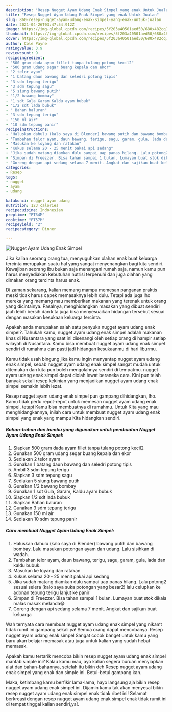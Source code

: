 ```yaml
---
description: "Resep Nugget Ayam Udang Enak Simpel yang enak Untuk Jualan"
title: "Resep Nugget Ayam Udang Enak Simpel yang enak Untuk Jualan"
slug: 860-resep-nugget-ayam-udang-enak-simpel-yang-enak-untuk-jualan
date: 2021-04-26T03:47:54.912Z
image: https://img-global.cpcdn.com/recipes/5f203a40501aed50/680x482cq70/nugget-ayam-udang-enak-simpel-foto-resep-utama.jpg
thumbnail: https://img-global.cpcdn.com/recipes/5f203a40501aed50/680x482cq70/nugget-ayam-udang-enak-simpel-foto-resep-utama.jpg
cover: https://img-global.cpcdn.com/recipes/5f203a40501aed50/680x482cq70/nugget-ayam-udang-enak-simpel-foto-resep-utama.jpg
author: Cole Payne
ratingvalue: 3.9
reviewcount: 9
recipeingredient:
- "500 gram dada ayam fillet tanpa tulang potong kecil2"
- "500 gram udang segar buang kepala dan ekor"
- "2 telor ayam"
- "1 batang daun bawang dan seledri potong tipis"
- "3 sdm tepung terigu"
- "3 sdm tepung sagu"
- "5 siung bawang putih"
- "1/2 bawang bombay"
- "1 sdt Gula Garam Kaldu ayam bubuk"
- "1/2 sdt lada bubuk"
- " Bahan baluran"
- "3 sdm tepung terigu"
- "150 ml air"
- "10 sdm tepung panir"
recipeinstructions:
- "Haluskan dahulu (kalo saya di Blender) bawang putih dan bawang bombay. Lalu masukan potongan ayam dan udang. Lalu sisihkan di wadah."
- "Tambahan telor ayam, daun bawang, terigu, sagu, garam, gula, lada dan kaldu bubuk."
- "Masukan ke loyang dan ratakan"
- "Kukus selama 20 - 25 menit pakai api sedang"
- "Jika sudah matang diamkan dulu sampai uap panas hilang. Lalu potong2 sesuai selera (kalo saya suka potongan yang besar2) lalu celupkan ke adonan tepung terigu lanjut ke panir"
- "Simpan di Freezzer. Bisa tahan sampai 1 bulan. Lumayan buat stok dikala malas masak melanda😁"
- "Goreng dengan api sedang selama 7 menit. Angkat dan sajikan buat keluarga"
categories:
- Resep
tags:
- nugget
- ayam
- udang

katakunci: nugget ayam udang 
nutrition: 123 calories
recipecuisine: Indonesian
preptime: "PT34M"
cooktime: "PT57M"
recipeyield: "2"
recipecategory: Dinner

---
```



![Nugget Ayam Udang Enak Simpel](https://img-global.cpcdn.com/recipes/5f203a40501aed50/680x482cq70/nugget-ayam-udang-enak-simpel-foto-resep-utama.jpg)

Jika kalian seorang orang tua, menyuguhkan olahan enak buat keluarga tercinta merupakan suatu hal yang sangat menyenangkan bagi kita sendiri. Kewajiban seorang ibu bukan saja menangani rumah saja, namun kamu pun harus menyediakan kebutuhan nutrisi terpenuhi dan juga olahan yang dimakan orang tercinta harus enak.

Di zaman  sekarang, kalian memang mampu memesan panganan praktis meski tidak harus capek memasaknya lebih dulu. Tetapi ada juga lho mereka yang memang mau memberikan makanan yang terenak untuk orang yang dicintainya. Pasalnya, menghidangkan masakan yang dibuat sendiri jauh lebih bersih dan kita juga bisa menyesuaikan hidangan tersebut sesuai dengan masakan kesukaan keluarga tercinta. 



Apakah anda merupakan salah satu penyuka nugget ayam udang enak simpel?. Tahukah kamu, nugget ayam udang enak simpel adalah makanan khas di Nusantara yang saat ini disenangi oleh setiap orang di hampir setiap wilayah di Nusantara. Kamu bisa membuat nugget ayam udang enak simpel sendiri di rumahmu dan pasti jadi hidangan kesukaanmu di hari liburmu.

Kamu tidak usah bingung jika kamu ingin menyantap nugget ayam udang enak simpel, sebab nugget ayam udang enak simpel sangat mudah untuk ditemukan dan kita pun boleh mengolahnya sendiri di tempatmu. nugget ayam udang enak simpel dapat diolah lewat beraneka cara. Kini pun telah banyak sekali resep kekinian yang menjadikan nugget ayam udang enak simpel semakin lebih lezat.

Resep nugget ayam udang enak simpel pun gampang dihidangkan, lho. Kamu tidak perlu repot-repot untuk memesan nugget ayam udang enak simpel, tetapi Kamu bisa membuatnya di rumahmu. Untuk Kita yang mau menghidangkannya, inilah cara untuk membuat nugget ayam udang enak simpel yang enak yang mampu Kita hidangkan sendiri.

<!--inarticleads1-->

##### Bahan-bahan dan bumbu yang digunakan untuk pembuatan Nugget Ayam Udang Enak Simpel:

1. Siapkan 500 gram dada ayam fillet tanpa tulang potong kecil2
1. Gunakan 500 gram udang segar buang kepala dan ekor
1. Sediakan 2 telor ayam
1. Gunakan 1 batang daun bawang dan seledri potong tipis
1. Ambil 3 sdm tepung terigu
1. Siapkan 3 sdm tepung sagu
1. Sediakan 5 siung bawang putih
1. Gunakan 1/2 bawang bombay
1. Gunakan 1 sdt Gula, Garam, Kaldu ayam bubuk
1. Siapkan 1/2 sdt lada bubuk
1. Siapkan  Bahan baluran
1. Gunakan 3 sdm tepung terigu
1. Gunakan 150 ml air
1. Sediakan 10 sdm tepung panir




<!--inarticleads2-->

##### Cara membuat Nugget Ayam Udang Enak Simpel:

1. Haluskan dahulu (kalo saya di Blender) bawang putih dan bawang bombay. Lalu masukan potongan ayam dan udang. Lalu sisihkan di wadah.
1. Tambahan telor ayam, daun bawang, terigu, sagu, garam, gula, lada dan kaldu bubuk.
1. Masukan ke loyang dan ratakan
1. Kukus selama 20 - 25 menit pakai api sedang
1. Jika sudah matang diamkan dulu sampai uap panas hilang. Lalu potong2 sesuai selera (kalo saya suka potongan yang besar2) lalu celupkan ke adonan tepung terigu lanjut ke panir
1. Simpan di Freezzer. Bisa tahan sampai 1 bulan. Lumayan buat stok dikala malas masak melanda😁
1. Goreng dengan api sedang selama 7 menit. Angkat dan sajikan buat keluarga




Wah ternyata cara membuat nugget ayam udang enak simpel yang nikamt tidak rumit ini gampang sekali ya! Semua orang dapat mencobanya. Resep nugget ayam udang enak simpel Sangat cocok banget untuk kamu yang baru akan belajar memasak atau juga untuk kalian yang sudah hebat memasak.

Apakah kamu tertarik mencoba bikin resep nugget ayam udang enak simpel mantab simple ini? Kalau kamu mau, ayo kalian segera buruan menyiapkan alat dan bahan-bahannya, setelah itu bikin deh Resep nugget ayam udang enak simpel yang enak dan simple ini. Betul-betul gampang kan. 

Maka, ketimbang kamu berfikir lama-lama, hayo langsung aja bikin resep nugget ayam udang enak simpel ini. Dijamin kamu tak akan menyesal bikin resep nugget ayam udang enak simpel enak tidak ribet ini! Selamat berkreasi dengan resep nugget ayam udang enak simpel enak tidak rumit ini di tempat tinggal kalian sendiri,ya!.

